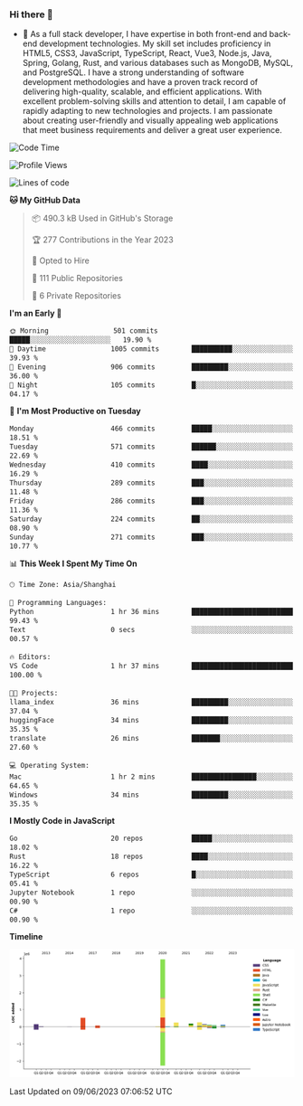 ### Hi there 👋

- 🌱 As a full stack developer, I have expertise in both front-end and back-end development technologies. My skill set includes proficiency in HTML5, CSS3, JavaScript, TypeScript, React, Vue3, Node.js, Java, Spring, Golang, Rust, and various databases such as MongoDB, MySQL, and PostgreSQL. I have a strong understanding of software development methodologies and have a proven track record of delivering high-quality, scalable, and efficient applications. With excellent problem-solving skills and attention to detail, I am capable of rapidly adapting to new technologies and projects. I am passionate about creating user-friendly and visually appealing web applications that meet business requirements and deliver a great user experience.

<!--START_SECTION:waka-->
![Code Time](http://img.shields.io/badge/Code%20Time-1%2C034%20hrs%2044%20mins-blue)

![Profile Views](http://img.shields.io/badge/Profile%20Views-20-blue)

![Lines of code](https://img.shields.io/badge/From%20Hello%20World%20I%27ve%20Written-5.9%20million%20lines%20of%20code-blue)

**🐱 My GitHub Data** 

> 📦 490.3 kB Used in GitHub's Storage 
 > 
> 🏆 277 Contributions in the Year 2023
 > 
> 💼 Opted to Hire
 > 
> 📜 111 Public Repositories 
 > 
> 🔑 6 Private Repositories 
 > 
**I'm an Early 🐤** 

```text
🌞 Morning                501 commits         █████░░░░░░░░░░░░░░░░░░░░   19.90 % 
🌆 Daytime                1005 commits        ██████████░░░░░░░░░░░░░░░   39.93 % 
🌃 Evening                906 commits         █████████░░░░░░░░░░░░░░░░   36.00 % 
🌙 Night                  105 commits         █░░░░░░░░░░░░░░░░░░░░░░░░   04.17 % 
```
📅 **I'm Most Productive on Tuesday** 

```text
Monday                   466 commits         █████░░░░░░░░░░░░░░░░░░░░   18.51 % 
Tuesday                  571 commits         ██████░░░░░░░░░░░░░░░░░░░   22.69 % 
Wednesday                410 commits         ████░░░░░░░░░░░░░░░░░░░░░   16.29 % 
Thursday                 289 commits         ███░░░░░░░░░░░░░░░░░░░░░░   11.48 % 
Friday                   286 commits         ███░░░░░░░░░░░░░░░░░░░░░░   11.36 % 
Saturday                 224 commits         ██░░░░░░░░░░░░░░░░░░░░░░░   08.90 % 
Sunday                   271 commits         ███░░░░░░░░░░░░░░░░░░░░░░   10.77 % 
```


📊 **This Week I Spent My Time On** 

```text
🕑︎ Time Zone: Asia/Shanghai

💬 Programming Languages: 
Python                   1 hr 36 mins        █████████████████████████   99.43 % 
Text                     0 secs              ░░░░░░░░░░░░░░░░░░░░░░░░░   00.57 % 

🔥 Editors: 
VS Code                  1 hr 37 mins        █████████████████████████   100.00 % 

🐱‍💻 Projects: 
llama_index              36 mins             █████████░░░░░░░░░░░░░░░░   37.04 % 
huggingFace              34 mins             █████████░░░░░░░░░░░░░░░░   35.35 % 
translate                26 mins             ███████░░░░░░░░░░░░░░░░░░   27.60 % 

💻 Operating System: 
Mac                      1 hr 2 mins         ████████████████░░░░░░░░░   64.65 % 
Windows                  34 mins             █████████░░░░░░░░░░░░░░░░   35.35 % 
```

**I Mostly Code in JavaScript** 

```text
Go                       20 repos            █████░░░░░░░░░░░░░░░░░░░░   18.02 % 
Rust                     18 repos            ████░░░░░░░░░░░░░░░░░░░░░   16.22 % 
TypeScript               6 repos             █░░░░░░░░░░░░░░░░░░░░░░░░   05.41 % 
Jupyter Notebook         1 repo              ░░░░░░░░░░░░░░░░░░░░░░░░░   00.90 % 
C#                       1 repo              ░░░░░░░░░░░░░░░░░░░░░░░░░   00.90 % 
```



**Timeline**

![Lines of Code chart](https://raw.githubusercontent.com/elton/elton/main/assets/bar_graph.png)


 Last Updated on 09/06/2023 07:06:52 UTC
<!--END_SECTION:waka-->

<!--
**elton/elton** is a ✨ _special_ ✨ repository because its `README.md` (this file) appears on your GitHub profile.

Here are some ideas to get you started:

- 🔭 I’m currently working on ...
- 🌱 I’m currently learning ...
- 👯 I’m looking to collaborate on ...
- 🤔 I’m looking for help with ...
- 💬 Ask me about ...
- 📫 How to reach me: ...
- 😄 Pronouns: ...
- ⚡ Fun fact: ...
-->
